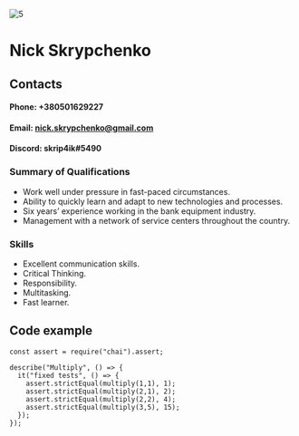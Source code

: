 ![5](https://user-images.githubusercontent.com/17235373/172469357-d1a913a1-e585-48c3-a840-54849023d2dc.jpg)                                                                            
# Nick Skrypchenko
## Contacts
#### Phone: +380501629227
#### Email: nick.skrypchenko@gmail.com
#### Discord: skrip4ik#5490
### Summary of Qualifications 
* Work well under pressure in fast-paced circumstances.
* Ability to quickly learn and adapt to new technologies and processes.
* Six years’ experience working in the bank equipment industry.
* Management with a network of service centers throughout the country.
### Skills
- Excellent communication skills.
- Critical Thinking.
- Responsibility.
- Multitasking.
- Fast learner.
## Code example 
``` 
const assert = require("chai").assert;

describe("Multiply", () => {
  it("fixed tests", () => {
    assert.strictEqual(multiply(1,1), 1);
    assert.strictEqual(multiply(2,1), 2);
    assert.strictEqual(multiply(2,2), 4);
    assert.strictEqual(multiply(3,5), 15);   
  });
});
```
